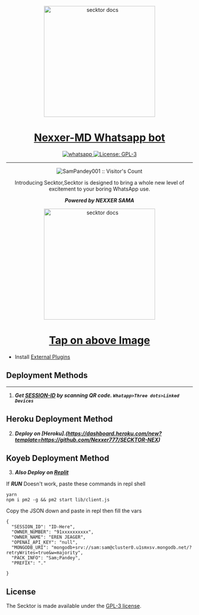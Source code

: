   <p align="center">  
  <a href="https://secktoruserbot.onrender.com/">
    <img alt="secktor docs" height="300" src="">
    <h1 align="center">Nexxer-MD Whatsapp bot</h1>
  </a>
</p>
   
<p align="center">

  <a aria-label="Join our chats" href="https://chat.whatsapp.com/DF3fnIHbFxWEY3bqUAf7Is" target="_blank">
    <img alt="whatsapp" src="https://img.shields.io/badge/Join Group-25D366?style=for-the-badge&logo=whatsapp&logoColor=white" />
  </a>
 
  <a aria-label="Nexxer-MD is free to use" href="https://github.com/Nexxer777/Nexxer-MD/blob/main/LICENCE" target="_blank">
    <img alt="License: GPL-3" src="https://badges.frapsoft.com/os/gpl/gpl.png?v=103)](https://opensource.org/licenses/GPL-3.0/" target="_blank" />
  </a>
</p>

 
---

<p align="center"><img src="https://profile-counter.glitch.me/{SamPandey001}/count.svg" alt="SamPandey001 :: Visitor's Count" /></p>

  <p align="center"> Introducing Secktor,Secktor is designed to bring a whole new level of excitement to your boring WhatsApp use. </p>
 
 ***<p align="center"> Powered by NEXXER SAMA </p>***
 
   <p align="center">  
  <a href="https://instagram.com/som_nath_bhakt?utm_source=qr&igshid=YzU1NGVlODEzOA%3D%3D">
    <img alt="secktor docs" height="300" src="https://wallpapercave.com/uwp/uwp3880188.jpeg">
    <h1 align="center">Tap on above Image</h1>
  </a>
</p>
 
 
- Install [External Plugins](https://github.com/SamPandey001/Secktor-Plugins)
## Deployment Methods
---
1. ***Get [SESSION-ID](https://replit.com/@nexxersama001/SIGMA-MD-QR) by scanning QR code. `Whatapp>Three dots>Linked Devices`***

## Heroku Deployment Method
2.  ***Deploy on [Heroku].(https://dashboard.heroku.com/new?template=https://github.com/Nexxer777/SECKTOR-NEX)***
## Koyeb Deployment Method

3. ***Also Deploy on [Replit]( https://repl.it/github/Nexxer777/Secktor-Md)***

If ***RUN*** Doesn't work, paste these commands in repl shell

```
yarn
npm i pm2 -g && pm2 start lib/client.js
```
Copy the JSON down and paste in repl then fill the vars

```
{
  "SESSION_ID": "ID-Here",
  "OWNER_NUMBER": "91xxxxxxxxxx",
  "OWNER_NAME": "EREN JEAGER",
  "OPENAI_API_KEY": "null",
  "MONGODB_URI": "mongodb+srv://sam:sam@cluster0.u1smxsv.mongodb.net/?retryWrites=true&w=majority",
  "PACK_INFO": "Sam;Pandey",
  "PREFIX": "."
   
}
```
## License

The Secktor is made available under the [GPL-3 license](https://github.com/SamPandey001/Secktor-Md/blob/main/LICENCE). 
